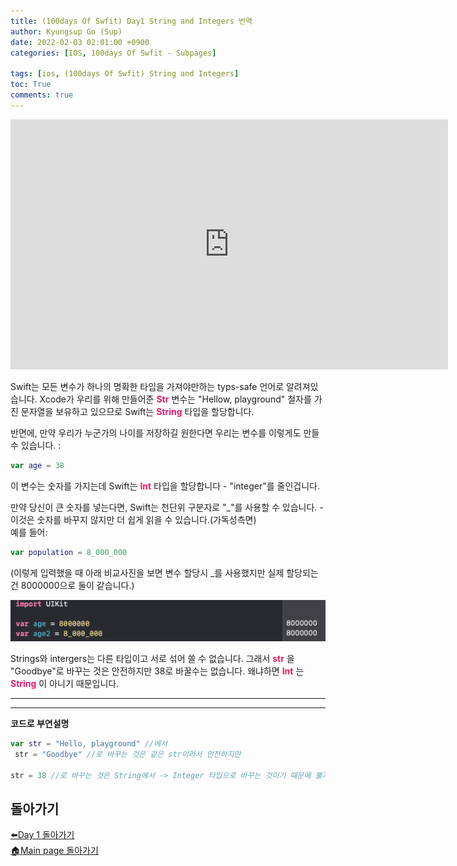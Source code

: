 ```yaml
---
title: (100days Of Swfit) Day1 String and Integers 번역
author: Kyungsup Go (Sup)
date: 2022-02-03 02:01:00 +0900
categories: [IOS, 100days Of Swfit - Subpages]

tags: [ios, (100days Of Swfit) String and Integers]
toc: True
comments: true
---
```


<iframe width="700" height="400" src="https://www.youtube.com/embed/ZU3JDkjvn3w" title="YouTube video player" frameborder="0" allow="accelerometer; autoplay; clipboard-write; encrypted-media; gyroscope; picture-in-picture" allowfullscreen></iframe>

Swift는 모든 변수가 하나의 명확한 타입을 가져야만하는 typs-safe 언어로 알려져있습니다.
Xcode가 우리를 위해 만들어준 <span style ="color : #e6196b">**Str**</span> 변수는 "Hellow, playground" 철자를 가진 문자열을 보유하고 있으므로 Swift는 <span style ="color : #e6196b">**String**</span> 타입을 할당합니다. 

반면에, 만약 우리가 누군가의 나이를 저장하길 원한다면 우리는 변수를 이렇게도 만들 수  있습니다. :
```swift
var age = 38
```

이 변수는 숫자를 가지는데 Swift는 <span style ="color : #e6196b">**Int**</span> 타입을 할당합니다 - "integer"를 줄인겁니다.


만약 당신이 큰 숫자를 넣는다면, Swift는 천단위 구분자로 "_"를 사용할 수 있습니다. - 이것은 숫자를 바꾸지 않지만 더 쉽게 읽을 수 있습니다.(가독성측면)<br>
예를 들어:
```swift
var population = 8_000_000
```
(이렇게 입력했을 때 아래 비교사진을 보면 변수 할당시 _를 사용했지만 실제 할당되는건 8000000으로 둘이 같습니다.)

![int참고](/assets/img/ios/100daysOfSwift_SubPages/day1/int_compare.png)

Strings와 intergers는 다른 타입이고 서로 섞어 쓸 수 없습니다. 그래서  <span style ="color : #e6196b">**str**</span> 을 "Goodbye"로 바꾸는 것은 안전하지만 38로 바꿀수는 없습니다. 왜냐하면 <span style ="color : #e6196b">**Int**</span> 는 <span style ="color : #e6196b">**String**</span> 이 아니기 때문입니다.<br>

---
---

__코드로 부연설명__

```swift
var str = "Hello, playground" //에서
 str = "Goodbye" //로 바꾸는 것은 같은 str이라서 안전하지만

str = 38 //로 바꾸는 것은 String에서 -> Integer 타입으로 바꾸는 것이기 때문에 불가능하다.
```

## 돌아가기

[⬅️Day 1 돌아가기](https://suppppppp.github.io/posts/100days_MainPage_day1_ko/)<br>
[🏠Main page 돌아가기](https://suppppppp.github.io/posts/100days_MainPage_ko/)

